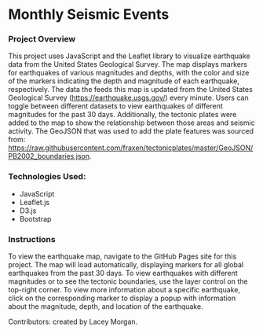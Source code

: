 # Monthly Seismic Events

### Project Overview
This project uses JavaScript and the Leaflet library to visualize earthquake data from the United States Geological Survey. The map displays markers for earthquakes of various magnitudes and depths, with the color and size of the markers indicating the depth and magnitude of each earthquake, respectively. The data the feeds this map is updated from the United States Geological Survey (https://earthquake.usgs.gov/) every minute. Users can toggle between different datasets to view earthquakes of different magnitudes for the past 30 days. Additionally, the tectonic plates were added to the map to show the relationship between those areas and seismic activity. The GeoJSON that was used to add the plate features was sourced from: https://raw.githubusercontent.com/fraxen/tectonicplates/master/GeoJSON/PB2002_boundaries.json.

### Technologies Used:
- JavaScript
- Leaflet.js
- D3.js
- Bootstrap

### Instructions
To view the earthquake map, navigate to the GitHub Pages site for this project. The map will load automatically, displaying markers for all global earthquakes from the past 30 days. To view earthquakes with different magnitudes or to see the tectonic boundaries, use the layer control on the top-right corner. To view more information about a specific earthquake, click on the corresponding marker to display a popup with information about the magnitude, depth, and location of the earthquake.

Contributors: created by Lacey Morgan.



